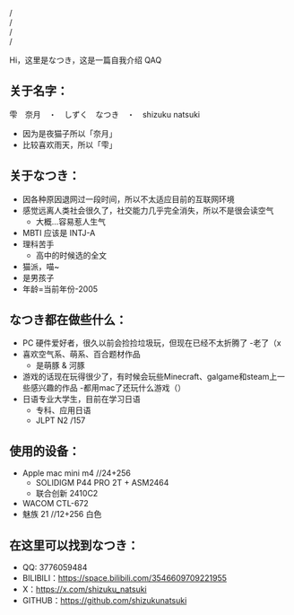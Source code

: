 /  
/  
/  
/  

Hi，这里是なつき，这是一篇自我介绍 QAQ  

## 关于名字：

雫　奈月　・　しずく　なつき　・　shizuku natsuki　　

- 因为是夜猫子所以「奈月」
- 比较喜欢雨天，所以「雫」


## 关于なつき：

- 因各种原因退网过一段时间，所以不太适应目前的互联网环境
- 感觉远离人类社会很久了，社交能力几乎完全消失，所以不是很会读空气
    - 大概…容易惹人生气
- MBTI 应该是 INTJ-A
- 理科苦手
    - 高中的时候选的全文
- 猫派，喵~
- 是男孩子
- 年龄=当前年份-2005

## なつき都在做些什么：

- PC 硬件爱好者，很久以前会捡捡垃圾玩，但现在已经不太折腾了
    -老了（x
- 喜欢空气系、萌系、百合题材作品
    - 是萌豚 & 河豚
- 游戏的话现在玩得很少了，有时候会玩些Minecraft、galgame和steam上一些感兴趣的作品
    -都用mac了还玩什么游戏（）
- 日语专业大学生，目前在学习日语
    - 专科、应用日语
    - JLPT N2 /157

## 使用的设备：

- Apple mac mini m4 //24+256
    - SOLIDIGM P44 PRO 2T + ASM2464
    - 联合创新 2410C2
- WACOM CTL-672
- 魅族 21 //12+256 白色

## 在这里可以找到なつき：

- QQ: 3776059484
- BILIBILI：https://space.bilibili.com/3546609709221955
- X：https://x.com/shizuku_natsuki
- GITHUB：https://github.com/shizukunatsuki
